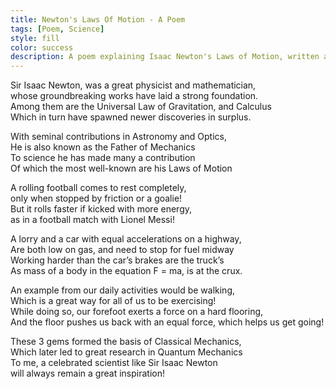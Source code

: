 ```yaml
---
title: Newton's Laws Of Motion - A Poem
tags: [Poem, Science]
style: fill
color: success
description: A poem explaining Isaac Newton's Laws of Motion, written as part of an 'Art-Integrated Learning' Program in high school!
---
```


Sir Isaac Newton, was a great physicist and mathematician,<br>
whose groundbreaking works have laid a strong foundation.<br>
Among them are the Universal Law of Gravitation, and Calculus<br>
Which in turn have spawned newer discoveries in surplus.<br>

With seminal contributions in Astronomy and Optics,<br>
He is also known as the Father of Mechanics<br>
To science he has made many a contribution<br>
Of which the most well-known are his Laws of Motion<br>

A rolling football comes to rest completely,<br>
only when stopped by friction or a goalie!<br>
But it rolls faster if kicked with more energy,<br>
as in a football match with Lionel Messi!<br>

A lorry and a car with equal accelerations on a highway,<br>
Are both low on gas, and need to stop for fuel midway<br>
Working harder than the car’s brakes are the truck’s<br>
As mass of a body in the equation F = ma, is at the crux.<br>

An example from our daily activities would be walking,<br>
Which is a great way for all of us to be exercising!<br>
While doing so, our forefoot exerts a force on a hard flooring,<br>
And the floor pushes us back with an equal force, which helps us get going!<br>

These 3 gems formed the basis of Classical Mechanics,<br>
Which later led to great research in Quantum Mechanics<br>
To me, a celebrated scientist like Sir Isaac Newton<br>
will always remain a great inspiration!<br>